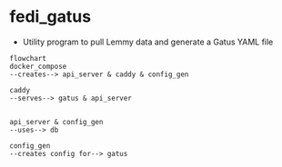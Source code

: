 # fedi_gatus

- Utility program to pull Lemmy data and generate a Gatus YAML file


```mermaid
flowchart
docker_compose 
--creates--> api_server & caddy & config_gen

caddy 
--serves--> gatus & api_server 


api_server & config_gen 
--uses--> db

config_gen 
--creates config for--> gatus

```
